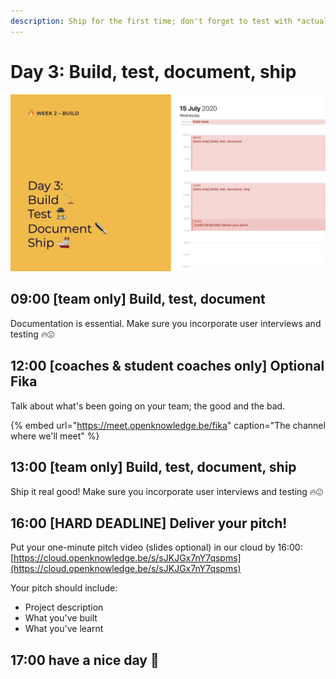 ```yaml
---
description: Ship for the first time; don't forget to test with *actual living* people!
---
```


# Day 3: Build, test, document, ship

![](../../.gitbook/assets/osoc-2020-cal-week-2.003%20%281%29.jpeg)

## 09:00 \[team only\] Build, test, document

Documentation is essential. Make sure you incorporate user interviews and testing 🔥😍

## 12:00 \[coaches & student coaches only\] Optional Fika

Talk about what's been going on your team; the good and the bad.

{% embed url="https://meet.openknowledge.be/fika" caption="The channel where we\'ll meet" %}

## 13:00 \[team only\] Build, test, document, ship

Ship it real good! Make sure you incorporate user interviews and testing 🔥😍

## 16:00 \[HARD DEADLINE\] Deliver your pitch!

Put your one-minute pitch video \(slides optional\) in our cloud by 16:00: [https://cloud.openknowledge.be/s/sJKJGx7nY7qspms](https://cloud.openknowledge.be/s/sJKJGx7nY7qspms)

Your pitch should include:

* Project description
* What you've built
* What you've learnt

## 17:00 have a nice day 🥳

